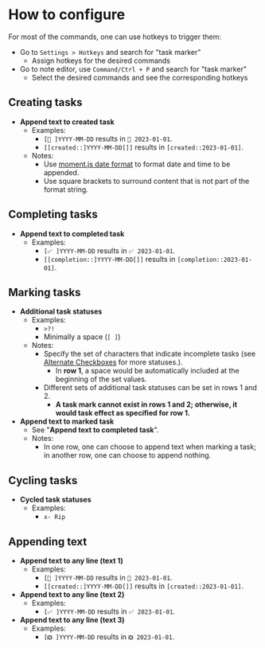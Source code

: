 # How to configure

For most of the commands, one can use hotkeys to trigger them:

- Go to `Settings > Hotkeys` and search for "task marker"
    - Assign hotkeys for the desired commands
- Go to note editor, use `Command/Ctrl + P` and search for "task marker"
    - Select the desired commands and see the corresponding hotkeys

## Creating tasks

- **Append text to created task**
    - Examples:
        - `[📝 ]YYYY-MM-DD` results in `📝 2023-01-01`.
        - `[[created::]YYYY-MM-DD[]]` results in `[created::2023-01-01]`.
    - Notes:
        - Use [moment.js date format](https://momentjs.com/docs/#/displaying/format/) to format date and time to be appended.
        - Use square brackets to surround content that is not part of the format string.

## Completing tasks

- **Append text to completed task**
    - Examples:
        - `[✅ ]YYYY-MM-DD` results in `✅ 2023-01-01`.
        - `[[completion::]YYYY-MM-DD[]]` results in `[completion::2023-01-01]`.

## Marking tasks

- **Additional task statuses**
    - Examples:
        - `>?!`
        - Minimally a space (`[ ]`)
    - Notes:
        - Specify the set of characters that indicate incomplete tasks (see [Alternate Checkboxes](https://github.com/SlRvb/Obsidian--ITS-Theme/blob/main/Guide/Alternate-Checkboxes.md) for more statuses.).
            - In **row 1**, a space would be automatically included at the beginning of the set values.
        - Different sets of additional task statuses can be set in rows 1 and 2.
            - **A task mark cannot exist in rows 1 and 2; otherwise, it would task effect as specified for row 1.**
- **Append text to marked task**
    - See "**Append text to completed task**".
    - Notes:
        - In one row, one can choose to append text when marking a task; in another row, one can choose to append nothing.

## Cycling tasks

- **Cycled task statuses**
    - Examples:
        - `x- Rip`

## Appending text

- **Append text to any line (text 1)**
    - Examples:
        - `[📝 ]YYYY-MM-DD` results in `📝 2023-01-01`.
        - `[[created::]YYYY-MM-DD[]]` results in `[created::2023-01-01]`.
- **Append text to any line (text 2)**
    - Examples:
        - `[✅ ]YYYY-MM-DD` results in `✅ 2023-01-01`.
- **Append text to any line (text 3)**
    - Examples:
        - `[❎ ]YYYY-MM-DD` results in `❎ 2023-01-01`.
